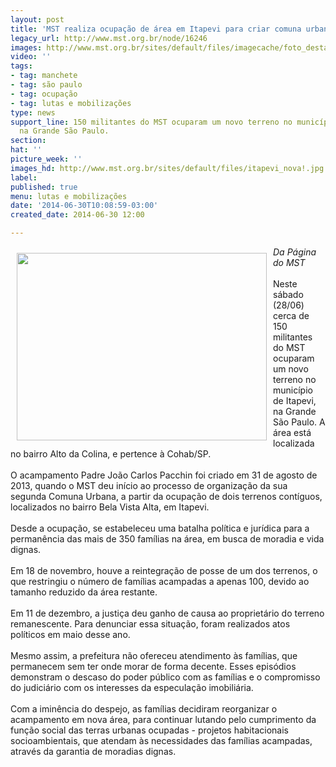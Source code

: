 ```yaml
---
layout: post
title: 'MST realiza ocupação de área em Itapevi para criar comuna urbana '
legacy_url: http://www.mst.org.br/node/16246
images: http://www.mst.org.br/sites/default/files/imagecache/foto_destaque/itapevi_nova!.jpg
video: ''
tags:
- tag: manchete
- tag: são paulo
- tag: ocupação
- tag: lutas e mobilizações
type: news
support_line: 150 militantes do MST ocuparam um novo terreno no município de Itapevi,
  na Grande São Paulo.
section: 
hat: ''
picture_week: ''
images_hd: http://www.mst.org.br/sites/default/files/itapevi_nova!.jpg
label: 
published: true
menu: lutas e mobilizações
date: '2014-06-30T10:08:59-03:00'
created_date: 2014-06-30 12:00

---
```

<p><img style="margin: 10px; float: left;" src="http://www.mst.org.br/sites/default/files/itapevi_nova.jpg" alt="" width="400" height="300"></p><p><em>Da Página do&nbsp;MST</em><br>&nbsp;<br>Neste sábado (28/06) cerca de 150 militantes do MST ocuparam um novo terreno no município de Itapevi, na Grande São Paulo. A área está localizada no bairro Alto da Colina, e pertence à Cohab/SP.<br> <br>O acampamento Padre João Carlos Pacchin foi criado em 31 de agosto de 2013, quando o MST deu início ao processo de organização da sua segunda Comuna Urbana, a partir da ocupação de dois terrenos contíguos, localizados no bairro Bela Vista Alta, em Itapevi. <br><br>Desde a ocupação, se estabeleceu uma batalha política e jurídica para a permanência das mais de 350 famílias na área, em busca de moradia e vida dignas.&nbsp;<br> <br>Em 18 de novembro, houve a reintegração de posse de um dos terrenos, o que restringiu o número de famílias acampadas a apenas 100, devido ao tamanho reduzido da área restante. <br><br>Em 11 de dezembro, a justiça deu ganho de causa ao proprietário do terreno remanescente. Para denunciar essa situação, foram realizados atos políticos em maio desse ano.<br> <br>Mesmo assim, a prefeitura não ofereceu atendimento às famílias, que permanecem sem ter onde morar de forma decente. Esses episódios demonstram o descaso do poder público com as famílias e o compromisso do judiciário com os interesses da especulação imobiliária.<br><br>Com a iminência do despejo, as famílias decidiram reorganizar o acampamento em nova área, para continuar lutando pelo cumprimento da função social das terras urbanas ocupadas - projetos habitacionais socioambientais, que atendam às necessidades das famílias acampadas, através da garantia de moradias dignas.</p>

